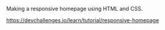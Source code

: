 Making a responsive homepage using HTML and CSS.

https://devchallenges.io/learn/tutorial/responsive-homepage
